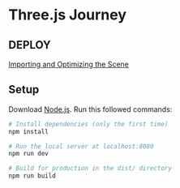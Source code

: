 # Three.js Journey

## DEPLOY

[Importing and Optimizing the Scene](https://importing-and-optimizing-the-scene-henna.vercel.app/)

## Setup
Download [Node.js](https://nodejs.org/en/download/).
Run this followed commands:

``` bash
# Install dependencies (only the first time)
npm install

# Run the local server at localhost:8080
npm run dev

# Build for production in the dist/ directory
npm run build
```

